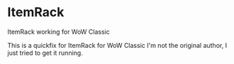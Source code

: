 # ItemRack
ItemRack working for WoW Classic

This is a quickfix for ItemRack for WoW Classic
I'm not the original author, I just tried to get it running.
